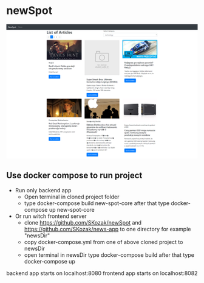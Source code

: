 # newSpot

![alt text](https://raw.githubusercontent.com/SKozak/news-app/master/screen.png)

## Use docker compose to run project

* Run only backend app
  * Open terminal in cloned project folder 
  * type docker-compose build new-spot-core after that type docker-compose up new-spot-core
* Or run witch frontend server
  * clone https://github.com/SKozak/newSpot and https://github.com/SKozak/news-app to one directory for example "newsDir"
  * copy docker-compose.yml from one of above cloned project to newsDir 
  * open terminal in newsDir type docker-compose build after that type docker-compose up

backend app starts on localhost:8080
frontend app starts on localhost:8082
